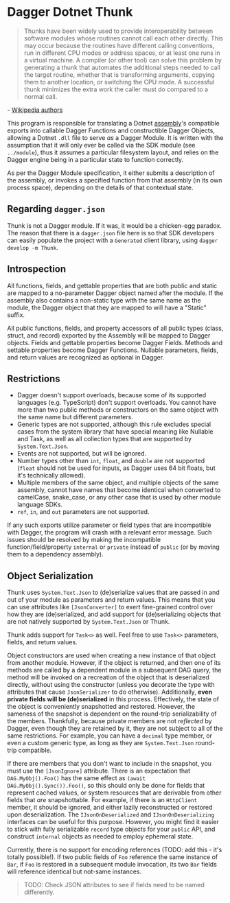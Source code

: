 # Dagger Dotnet Thunk

> Thunks have been widely used to provide interoperability between software modules whose routines cannot call each other directly. This may occur because the routines have different calling conventions, run in different CPU modes or address spaces, or at least one runs in a virtual machine. A compiler (or other tool) can solve this problem by generating a thunk that automates the additional steps needed to call the target routine, whether that is transforming arguments, copying them to another location, or switching the CPU mode. A successful thunk minimizes the extra work the caller must do compared to a normal call.

 \- [Wikipedia authors](https://en.wikipedia.org/wiki/Thunk)

This program is responsible for translating a Dotnet [assembly](https://learn.microsoft.com/en-us/dotnet/standard/assembly/)'s compatible exports into callable Dagger Functions and constructible Dagger Objects, allowing a Dotnet `.dll` file to serve _as_ a Dagger Module.  It is written with the assumption that it will only ever be called via the SDK module (see `../module`), thus it assumes a particular filesystem layout, and relies on the Dagger engine being in a particular state to function correctly.

As per the Dagger Module specification, it either submits a description of the assembly, or invokes a specified function from that assembly (in its own process space), depending on the details of that contextual state.

## Regarding `dagger.json`

Thunk is not a Dagger module.  If it was, it would be a chicken-egg paradox.  The reason that there is a `dagger.json` file here is so that SDK developers can easily populate the project with a `Generated` client library, using `dagger develop -m Thunk`.

## Introspection

All functions, fields, and gettable properties that are both public and static are mapped to a no-parameter Dagger object named after the module.  If the assembly also contains a non-static type with the same name as the module, the Dagger object that they are mapped to will have a "Static" suffix.

All public functions, fields, and property accessors of all public types (class, struct, and record) exported by the Assembly will be mapped to Dagger objects.  Fields and gettable properties become Dagger Fields.  Methods and settable properties become Dagger Functions.  Nullable parameters, fields, and return values are recognized as optional in Dagger.

## Restrictions

- Dagger doesn't support overloads, because some of its supported languages (e.g. TypeScript) don't support overloads.  You cannot have more than two public methods or constructors on the same object with the same name but different parameters.
- Generic types are not supported, although this rule excludes special cases from the system library that have special meaning like Nullable and Task, as well as all collection types that are supported by `System.Text.Json`.
- Events are not supported, but will be ignored.
- Number types other than `int`, `float`, and `double` are not supported (`float` should not be used for inputs, as Dagger uses 64 bit floats, but it's technically allowed).
- Multiple members of the same object, and multiple objects of the same assembly, cannot have names that become identical when converted to camelCase, snake_case, or any other case that is used by other module language SDKs.
- `ref`, `in`, and `out` parameters are not supported.

If any such exports utilize parameter or field types that are incompatible with Dagger, the program will crash with a relevant error message.  Such issues should be resolved by making the incompatible function/field/property `internal` or `private` instead of `public` (or by moving them to a dependency assembly).

## Object Serialization

Thunk uses `System.Text.Json` to (de)serialize values that are passed in and out of your module as parameters and return values.  This means that you can use attributes like `[JsonConverter]` to exert fine-grained control over how they are (de)serialized, and add support for (de)serializing objects that are not natively supported by `System.Text.Json` or Thunk.

Thunk adds support for `Task<>` as well.  Feel free to use `Task<>` parameters, fields, and return values.

Object constructors are used when creating a new instance of that object from another module.  However, if the object is returned, and then one of its methods are called by a dependent module in a subsequent DAG query, the method will be invoked on a recreation of the object that is deserialized directly, without using the constructor (unless you decorate the type with attributes that cause `JsonSerializer` to do otherwise).  Additionally, **even private fields will be (de)serialized** in this process.  Effectively, the state of the object is conveniently snapshotted and restored.  However, the sameness of the snapshot is dependent on the round-trip serializability of the members.  Thankfully, because private members are not _reflected_ by Dagger, even though they are retained by it, they are not subject to all of the same restrictions.  For example, you can have a `decimal` type member, or even a custom generic type, as long as they are `System.Text.Json` round-trip compatible.

If there are members that you don't want to include in the snapshot, you must use the `[JsonIgnore]` attribute.  There is an expectation that `DAG.MyObj().Foo()` has the same effect as `(await DAG.MyObj().Sync()).Foo()`, so this should only be done for fields that represent cached values, or system resources that are derivable from other fields that _are_ snapshottable.  For example, if there is an `HttpClient` member, it should be ignored, and either lazily reconstructed or restored upon deserialization.  The `IJsonOnDeserialized` and `IJsonOnDeserializing` interfaces can be useful for this purpose.  However, you might find it easier to stick with fully serializable `record` type objects for your `public` API, and construct `internal` objects as needed to employ ephemeral state.

Currently, there is no support for encoding references (TODO: add this - it's totally possible!).  If two public fields of `Foo` reference the same instance of `Bar`, if `Foo` is restored in a subsequent module invocation, its two `Bar` fields will reference identical but not-same instances.

> TODO: Check JSON attributes to see if fields need to be named differently.
